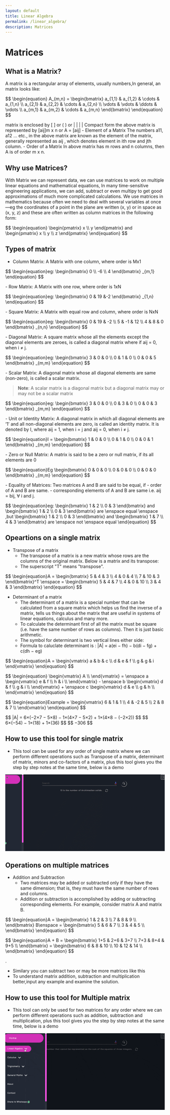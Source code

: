 ```yaml
---
layout: default
title: Linear Algebra
permalink: /linear_algebra/
description: Matrices
---
```



# Matrices
## What is a Matrix?

A matrix is a rectangular array of elements, usually numbers,In general, an matrix looks like:
<p>
$$
\begin{equation}
A_{m,n} = 
\begin{bmatrix}
a_{1,1} & a_{1,2} & \cdots & a_{1,n} \\
a_{2,1} & a_{2,2} & \cdots & a_{2,n} \\
\vdots  & \vdots  & \ddots & \vdots  \\
a_{m,1} & a_{m,2} & \cdots & a_{m,n} 
\end{bmatrix}
\end{equation}
$$
</p>
matrix is enclosed by [ ] or ( ) or | | | | Compact form the above matrix is represented by [aij]m x n or A = [aij]
- Element of a Matrix The numbers a11, a12 … etc., in the above matrix are known as the element of the matrix, generally represented as aij , which denotes element in ith row and jth column.
- Order of a Matrix In above matrix has m rows and n columns, then A is of order m x n.

## Why use Matrices?
With Matrix we can represent data, we can use matrices to work on multiple linear equations and mathematical equations, In many time-sensitive engineering applications, we can add, subtract or even multipy to get good approximations of much more complicated calculations.
We use matrices in mathematics because often we need to deal with several variables at once—eg the coordinates of a point in the plane are written (x, y) or in space as (x, y, z) and these are often written as column matrices in the following form:
<p>
$$
\begin{equation} 
\begin{pmatrix}
x \\
y
\end{pmatrix}
and
\begin{pmatrix}
x \\
y \\
z
\end{pmatrix}
\end{equation}
$$
</p>

## Types of matrix

- Column Matrix: A Matrix with one column, where order is Mx1
<p>
$$
\begin{equation}eg: 
\begin{bmatrix}
0 \\
-6 \\
4
\end{bmatrix} _{m,1}
\end{equation}
$$
</p>
- Row Matrix: A Matrix with one row, where order is 1xN
<p>
$$
\begin{equation}eg: 
\begin{bmatrix}
0 & 19 &-2
\end{bmatrix} _{1,n}
\end{equation}
$$
</p>
- Square Matrix: A Matrix with equal row and column, where order is NxN
<p>
$$
\begin{equation}eg: 
\begin{bmatrix}
0 & 19 & -2 \\
5 & -1 & 12 \\
4 & 8 & 0 
\end{bmatrix} _{n,n}
\end{equation}
$$
</p>
- Diagonal Matrix: A square matrix whose all the elements except the diagonal elements are zeroes, is called a diagonal matrix where  if aij = 0, when i ≠ j.
<p>
$$
\begin{equation}eg: 
\begin{bmatrix}
3 & 0 & 0 \\
0 & 1 & 0 \\
0 & 0 & 5 
\end{bmatrix} _{m,m}
\end{equation}
$$
</p>
- Scalar Matrix: A diagonal matrix whose all diagonal elements are same (non-zero), is called a scalar matrix.

> **Note**: A scalar matrix is a diagonal matrix but a diagonal matrix may or may not be a scalar matrix
<p>
$$
\begin{equation}eg: 
\begin{bmatrix}
3 & 0 & 0 \\
0 & 3 & 0 \\
0 & 0 & 3 
\end{bmatrix} _{m,m}
\end{equation}
$$
</p>
- Unit or Identity Matrix: A diagonal matrix in which all diagonal elements are ‘1’ and all non-diagonal elements are zero, is called an identity matrix. It is denoted by I, where aij = 1, when i = j and aij = 0, when i ≠ j.

<p>
$$
\begin{equation}I = 
\begin{bmatrix}
1 & 0 & 0 \\
0 & 1 & 0 \\
0 & 0 & 1 
\end{bmatrix} _{m,m}
\end{equation}
$$
</p>
- Zero or Null Matrix: A matrix is said to be a zero or null matrix, if its all elements are 0

<p>
$$
\begin{equation}Eg 
\begin{bmatrix}
0 & 0 & 0 \\
0 & 0 & 0 \\
0 & 0 & 0 
\end{bmatrix} _{m,m}
\end{equation}
$$
</p>
- Equality of Matrices: Two matrices A and B are said to be equal, if
    - order of A and B are same.
    - corresponding elements of A and B are same i.e. aij = bij, ∀ i and j.

<p>
$$
\begin{equation}eg: 
\begin{bmatrix}
1 & 2 \\
0 & 3
\end{bmatrix} and 
\begin{bmatrix}
1 & 2 \\
0 & 3 
\end{bmatrix} are \enspace equal \enspace ,but 
\begin{bmatrix}
1 & 2 \\
0 & 3 
\end{bmatrix} and
\begin{bmatrix}
1 & 7 \\
4 & 3 
\end{bmatrix} are \enspace not  \enspace equal
\end{equation}
$$
</p>

## Opeartions on a single matrix

- Transpose of a matrix
  - The transpose of a matrix is a new matrix whose rows are the columns of the original matrix. Below is a matrix and its transpose:
  - The superscript "T" means "transpose".
<p>
$$
\begin{equation}A = 
\begin{bmatrix}
5 & 4 & 3 \\
4 & 0 & 4 \\
7 & 10 & 3 
\end{bmatrix}^T \enspace = 
\begin{bmatrix}
5 & 4 & 7 \\
4 & 0 & 10 \\
3 & 4 & 3 
\end{bmatrix}
\end{equation}
$$
</p>

  
- Determinant of a matrix
  - The determinant of a matrix is a special number that can be calculated from a square matrix which helps us find the inverse of a matrix, tells us things about the matrix that are useful in systems of linear equations, calculus and many more.
  - To calculate the determinant first of all the matrix must be square (i.e. have the same number of rows as columns). Then it is just basic arithmetic.
  - The symbol for determinant is two vertical lines either side:
  - Formula to caluclate determinant is : |A| = a(ei − fh) − b(di − fg) + c(dh − eg)
<p>
$$
\begin{equation}A = 
\begin{vmatrix}
a & b & c \\
d & e & f \\
g & g & i 
\end{vmatrix}
\end{equation}
$$
</p>
<p>
$$
\begin{equation}
\begin{vmatrix}
A \\
\end{vmatrix} = \enspace a
\begin{vmatrix}
e & f \\
h & i \\
\end{vmatrix} - \enspace b 
\begin{vmatrix}
d & f \\
g & i \\
\end{vmatrix} + \enspace c  
\begin{vmatrix}
d & e \\
g & h \\
\end{vmatrix} 
\end{equation}
$$
</p>
<p>
$$
\begin{equation}Example = 
\begin{vmatrix}
6 & 1 & 1 \\
4 & -2 & 5 \\
2 & 8 & 7 \\
\end{vmatrix} 
\end{equation}
$$
</p>

<p>
$$ |A|	= 6×(−2×7 − 5×8) − 1×(4×7 − 5×2) + 1×(4×8 − (−2×2)) $$
$$  6×(−54) − 1×(18) + 1×(36) $$
$$  −306 $$
</p>



## How to use this tool for single matrix 
- This tool can be used for any order of single matrix where we can perform different operations such as Transpose of a matrix, determinant of matrix, minors and co-factors of a matrix, plus this tool  gives you the step by step notes at the same time, below is a demo
  
![Single Matrix](../public/gifs/Single_Matrix.gif)


## Operations on multiple matrices
- Addition and Subtraction
  - Two matrices may be added or subtracted only if they have the same dimension; that is, they must have the same number of rows and columns.
  - Addition or subtraction is accomplished by adding or subtracting corresponding elements. For example, consider matrix A and matrix B.

<p>
$$
\begin{equation}A = 
\begin{bmatrix}
1 & 2 & 3 \\
7 & 8 & 9 \\
\end{bmatrix} B\enspace =
\begin{bmatrix}  
5 & 6 & 7 \\
3 & 4 & 5 \\
\end{bmatrix} 
\end{equation}
$$
</p>
<p>
$$
\begin{equation}A + B = 
\begin{bmatrix}
1+5 & 2+6 & 3+7 \\
7+3 & 8+4 & 9+5 \\
\end{bmatrix} =  
\begin{bmatrix}
6 & 8 & 10 \\
10 & 12 & 14 \\
\end{bmatrix} 
\end{equation}
$$
</p>.

  - Similary you can subtract two or may be more matrices like this
  - To understand matrix addition, subtraction and multiplication better,input any example and examine the solution.
  



## How to use this tool for Multiple matrix 
- This tool can only be used for two matrices for any order  where we can perform different operations such as addition, subtraction and multiplication, plus this tool  gives you the step by step notes at the same time, below is a demo
  
![Single Matrix](../public/gifs/Multiple_Matrix.gif)


